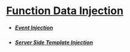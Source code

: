 # [Function Data Injection](README.md)


* ##### [Event Injection](Event-Injection-S3/README.md)

* ##### [Server Side Template Injection](Server-Side-Template-Injection/README.md)
